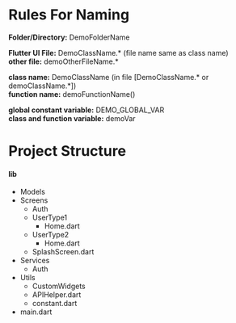# **Rules For Naming**

**Folder/Directory:** DemoFolderName

**Flutter UI File:** DemoClassName.\* (file name same as class name)
<br>**other file:** demoOtherFileName.\*

**class name:** DemoClassName (in file [DemoClassName.\* or demoClassName.\*])
<br>**function name:** demoFunctionName()

**global constant variable:** DEMO_GLOBAL_VAR
<br>**class and function variable:** demoVar

# Project Structure

#### lib

- Models
- Screens
  - Auth
  - UserType1
    - Home.dart
  - UserType2
    - Home.dart
  - SplashScreen.dart
- Services
  - Auth
- Utils
  - CustomWidgets
  - APIHelper.dart
  - constant.dart
- main.dart
